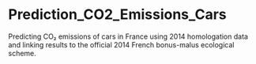# Prediction_CO2_Emissions_Cars
Predicting CO₂ emissions of cars in France using 2014 homologation data and linking results to the official 2014 French bonus-malus ecological scheme.
